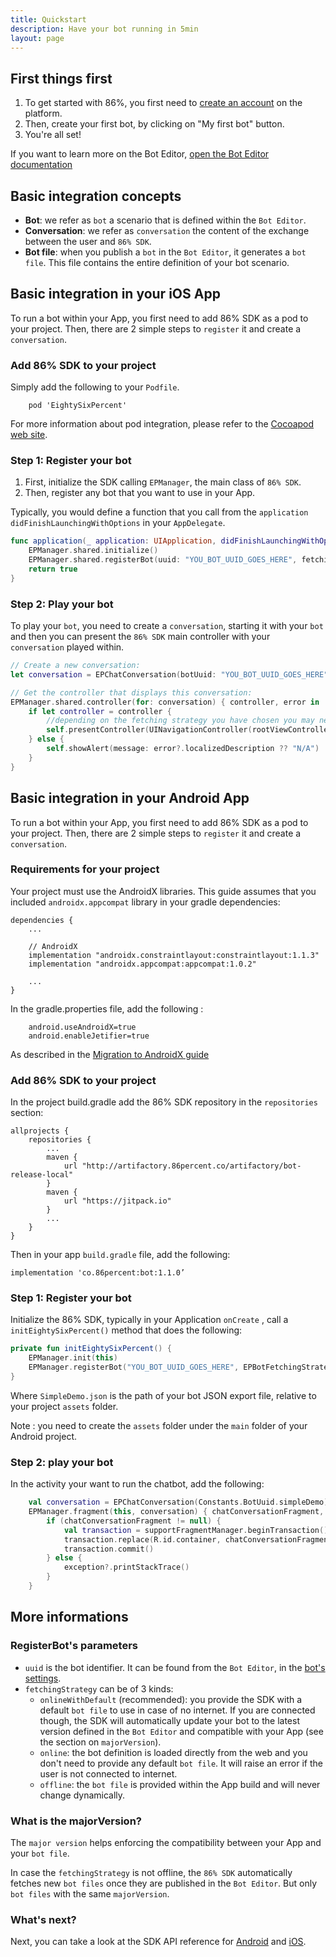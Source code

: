 ```yaml
---
title: Quickstart
description: Have your bot running in 5min
layout: page
---
```


## First things first


1. To get started with 86%, you first need to [create an account](https://editor.86percent.co/welcome) on the platform.
2. Then, create your first bot, by clicking on "My first bot" button. 
3. You're all set!

If you want to learn more on the Bot Editor, [open the Bot Editor documentation](editor.md)

## Basic integration concepts 

 - **Bot**: we refer as `bot` a scenario that is defined within the `Bot Editor`.
 - **Conversation**: we refer as `conversation` the content of the exchange between the user and `86% SDK`.   
 - **Bot file**: when you publish a `bot` in the `Bot Editor`, it generates a `bot file`. This file contains the entire definition of your bot scenario.

## Basic integration in your iOS App 

To run a bot within your App, you first need to add 86% SDK as a pod to your project. Then, there are 2 simple steps to `register` it and create a `conversation`.

### Add 86% SDK to your project
Simply add the following to your `Podfile`.

```
    pod 'EightySixPercent'
```
For more information about pod integration, please refer to the [Cocoapod web site](https://cocoapods.org/).

### Step 1: Register your bot
1. First, initialize the SDK calling `EPManager`, the main class of `86% SDK`. 
2. Then, register any bot that you want to use in your App.  

Typically, you would define a function that you call from the `application didFinishLaunchingWithOptions` in your `AppDelegate`.   

```swift
func application(_ application: UIApplication, didFinishLaunchingWithOptions launchOptions: [UIApplication.LaunchOptionsKey: Any]?) -> Bool {
    EPManager.shared.initialize()
    EPManager.shared.registerBot(uuid: "YOU_BOT_UUID_GOES_HERE", fetchingStrategy: .online(majorVersion: nil))
    return true
}
```
   
### Step 2: Play your bot

To play your `bot`, you need to create a `conversation`, starting it with your `bot` and then you can present the `86% SDK` main controller with your `conversation` played within.

```swift
// Create a new conversation: 
let conversation = EPChatConversation(botUuid: "YOU_BOT_UUID_GOES_HERE")

// Get the controller that displays this conversation:
EPManager.shared.controller(for: conversation) { controller, error in
    if let controller = controller {
        //depending on the fetching strategy you have chosen you may need to handle error and a HUD
        self.presentController(UINavigationController(rootViewController: controller))
    } else {
        self.showAlert(message: error?.localizedDescription ?? "N/A")
    }
}
``` 

## Basic integration in your Android App

To run a bot within your App, you first need to add 86% SDK as a pod to your project. Then, there are 2 simple steps to `register` it and create a `conversation`.

### Requirements for your project

Your project must use the AndroidX libraries. This guide assumes that you included `androidx.appcompat` library in your gradle dependencies:
```
dependencies {
    ...

    // AndroidX
    implementation "androidx.constraintlayout:constraintlayout:1.1.3"
    implementation "androidx.appcompat:appcompat:1.0.2"

    ...
}
``` 

In the gradle.properties file, add the following :
```
    android.useAndroidX=true
    android.enableJetifier=true
```
As described in the [Migration to AndroidX guide](https://developer.android.com/jetpack/androidx/migrate)

### Add 86% SDK to your project

In the project build.gradle add the 86% SDK repository in the `repositories` section:
```
allprojects {
    repositories {
        ...
        maven {
            url "http://artifactory.86percent.co/artifactory/bot-release-local"
        }
        maven { 
            url "https://jitpack.io" 
        }
        ...
    }
}
```

Then in your app `build.gradle` file, add the following: 

```
implementation 'co.86percent:bot:1.1.0’
```

### Step 1: Register your bot

Initialize the 86% SDK, typically in your Application `onCreate` , call a `initEightySixPercent()` method that does the following: 

```kotlin
private fun initEightySixPercent() {
    EPManager.init(this)
    EPManager.registerBot("YOU_BOT_UUID_GOES_HERE", EPBotFetchingStrategy.OnlineWithDefault(1,"SimpleDemo.json"))
}
```

Where `SimpleDemo.json` is the path of your bot JSON export file, relative to your project `assets` folder.

Note : you need to create the `assets` folder under the `main` folder of your Android project. 

### Step 2: play your bot

In the activity your want to run the chatbot, add the following: 

```kotlin
    val conversation = EPChatConversation(Constants.BotUuid.simpleDemo)
    EPManager.fragment(this, conversation) { chatConversationFragment, exception ->
        if (chatConversationFragment != null) {
            val transaction = supportFragmentManager.beginTransaction()
            transaction.replace(R.id.container, chatConversationFragment)
            transaction.commit()
        } else {
            exception?.printStackTrace()
        }
    }
```

## More informations

### RegisterBot's parameters 
- `uuid` is the bot identifier. It can be found from the `Bot Editor`, in the [bot's settings](editor.md#settings-uuid).
- `fetchingStrategy` can be of 3 kinds:
    - `onlineWithDefault` (recommended): you provide the SDK with a default `bot file` to use in case of no internet. If you are connected though, the SDK will automatically update your bot to the latest version defined in the `Bot Editor` and compatible with your App (see the section on `majorVersion`).    
    - `online`: the bot definition is loaded directly from the web and you don't need to provide any default `bot file`. It will raise an error if the user is not connected to internet.
    - `offline`: the `bot file` is provided within the App build and will never change dynamically.
    
### What is the majorVersion? 

The `major version` helps enforcing the compatibility between your App and your `bot file`. 

In case the `fetchingStrategy` is not offline, the `86% SDK` automatically fetches new `bot files` once they are published in the `Bot Editor`. But only `bot files` with the same `majorVersion`.
 
### What's next?

Next, you can take a look at the SDK API reference for [Android](https://www.86percent.co/documentation/android/) and [iOS](https://www.86percent.co/documentation/ios/).
